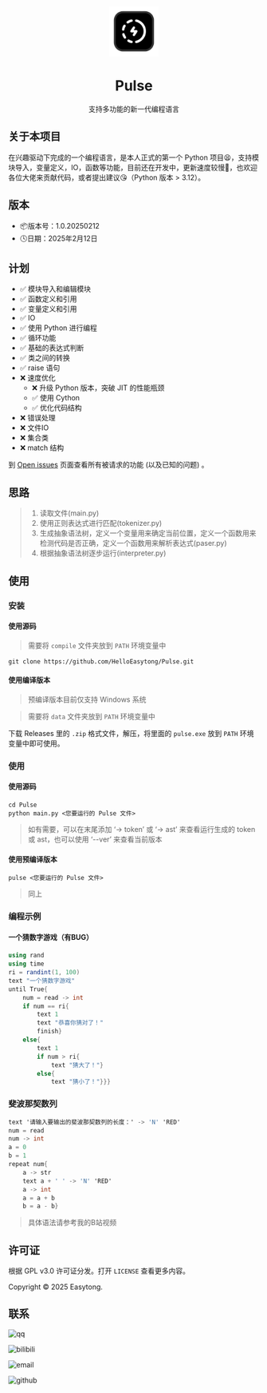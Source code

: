 <!-- PROJECT LOGO -->
<br />
<div align="center">
  <a href="https://github.com/HelloEasytong/Pulse">
    <img src="icon/Geko Logo.png" alt="Logo" width="100" height="100">
  </a>

<h1 align="center">Pulse</h1>

<p>
    支持多功能的新一代编程语言
</p> </div>


<!-- ABOUT THE PROJECT -->
## 关于本项目

在兴趣驱动下完成的一个编程语言，是本人正式的第一个 Python 项目😫，支持模块导入，变量定义，IO，函数等功能，目前还在开发中，更新速度较慢🙁，也欢迎各位大佬来贡献代码，或者提出建议😘（Python 版本 > 3.12）。

## 版本
- 📦版本号：1.0.20250212
- 🕓日期：2025年2月12日

<!-- ROADMAP -->
## 计划

- ✅ 模块导入和编辑模块
- ✅ 函数定义和引用
- ✅ 变量定义和引用
- ✅ IO
- ✅ 使用 Python 进行编程
- ✅ 循环功能
- ✅ 基础的表达式判断
- ✅ 类之间的转换
- ✅ raise 语句
- ❌ 速度优化
  - ❌ 升级 Python 版本，突破 JIT 的性能瓶颈
  - ✅ 使用 Cython
  - ✅ 优化代码结构
- ❌ 错误处理
- ❌ 文件IO
- ❌ 集合类
- ❌ match 结构

到 [Open issues](https://github.com/HelloEasytong/Pulse/issues) 页面查看所有被请求的功能 (以及已知的问题) 。

<!-- IDEA -->
## 思路
> 1. 读取文件(main.py)
> 2. 使用正则表达式进行匹配(tokenizer.py)
> 3. 生成抽象语法树，定义一个变量用来确定当前位置，定义一个函数用来检测代码是否正确，定义一个函数用来解析表达式(paser.py)
> 4. 根据抽象语法树逐步运行(interpreter.py)

<!-- GETTING STARTED -->
## 使用

### 安装

#### 使用源码
> 需要将 `compile` 文件夹放到 `PATH` 环境变量中

```shell
git clone https://github.com/HelloEasytong/Pulse.git
```

#### 使用编译版本
> 预编译版本目前仅支持 Windows 系统

> 需要将 `data` 文件夹放到 `PATH` 环境变量中

下载 Releases 里的 `.zip` 格式文件，解压，将里面的 `pulse.exe` 放到 `PATH` 环境变量中即可使用。

### 使用

#### 使用源码
```shell
cd Pulse
python main.py <您要运行的 Pulse 文件> 
```
> 如有需要，可以在末尾添加 ‘-> token’ 或 ‘-> ast’ 来查看运行生成的 token 或 ast，也可以使用 ‘--ver’ 来查看当前版本

#### 使用预编译版本
```shell
pulse <您要运行的 Pulse 文件>
```
> 同上

### 编程示例

#### 一个猜数字游戏（有BUG）
```c#
using rand
using time
ri = randint(1, 100)
text "一个猜数字游戏"
until True{
    num = read -> int
    if num == ri{
        text 1
        text "恭喜你猜对了！"
        finish}
    else{
        text 1
        if num > ri{
            text "猜大了！"}
        else{
            text "猜小了！"}}}
```
### 斐波那契数列
```c#
text '请输入要输出的斐波那契数列的长度：' -> 'N' 'RED'
num = read
num -> int
a = 0
b = 1
repeat num{
    a -> str
    text a + ' ' -> 'N' 'RED'
    a -> int
    a = a + b
    b = a - b}
```
> 具体语法请参考我的B站视频

<!-- LICENSE -->
## 许可证

根据 GPL v3.0 许可证分发。打开 `LICENSE` 查看更多内容。

Copyright © 2025 Easytong.

<!-- CONTACT -->
## 联系

![qq](https://img.shields.io/badge/QQ-3661724417_Easytong-aqua)

![bilibili](https://img.shields.io/badge/Bilibili-3546576561637431_Easytong-red)

![email](https://img.shields.io/badge/Email-helloeasytong%40outlook.com-blue)

![github](https://img.shields.io/badge/GitHub-HelloEasytong-green?logo=github)
